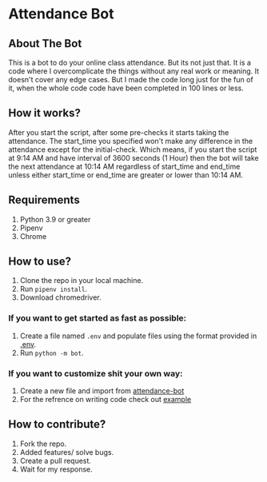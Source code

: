 # Attendance Bot

## About The Bot
This is a bot to do your online class attendance. But its not just that. It is a code where I overcomplicate the things without any real work or meaning. It doesn't cover any edge cases. But I made the code long just for the fun of it, when the whole code code have been completed in 100 lines or less.

## How it works?
After you start the script, after some pre-checks it starts taking the attendance. The start_time you specified won't make any difference in the attendance except for the initial-check. Which means, if you start the script at 9:14 AM and have interval of 3600 seconds (1 Hour) then the bot will take the next attendance at 10:14 AM regardless of start_time and end_time unless either start_time or end_time are greater or lower than 10:14 AM.

## Requirements
1. Python 3.9 or greater
2. Pipenv
3. Chrome

## How to use?
1. Clone the repo in your local machine.
2. Run `pipenv install`.
3. Download chromedriver.

### If you want to get started as fast as possible:
1. Create a file named `.env` and populate files using the format provided in [.env](example-dot-env.txt).
2. Run `python -m bot`.

### If you want to customize shit your own way:
1. Create a new file and import from [attendance-bot](bot/)
2. For the refrence on writing code check out [example](bot/__main__.py)

## How to contribute?
1. Fork the repo.
2. Added features/ solve bugs.
3. Create a pull request.
4. Wait for my response.
